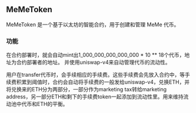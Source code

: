 ## MeMeToken

MeMeToken 是一个基于以太坊的智能合约，用于创建和管理 MeMe 代币。

### 功能

在合约部署时，就会自动mint出1_000_000_000_000_000 * 10 ** 18个代币，地址为合约部署者的地址。
并使用uniswap-v4来自动管理代币的流动性。

用户在transfer代币时，会手续相应的手续费。这些手续费会先放入合约中，等手续费积累到阈值时，合约会自动将手续费的一般发给uniswap-v4，兑换ETH，并将兑换来的ETH分为两部分，一部分作为marketing tax转给marketing address，另一部分ETH和剩下的手续费token一起添加到流动性里。用来维持流动池中代币和ETH的平衡。
